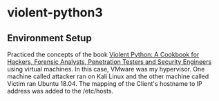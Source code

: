 # violent-python3
## Environment Setup
Practiced the concepts of the book [Violent Python: A Cookbook for Hackers, Forensic Analysts, Penetration Testers and Security Engineers](https://www.amazon.com/Violent-Python-Cookbook-Penetration-Engineers/dp/1597499579) using virtual machines. In this case, VMware was my hypervisor. One machine called attacker ran on Kali Linux and the other machine called Victim ran Ubuntu 18.04. The mapping of the Client's hostname to IP address was added to the /etc/hosts. 